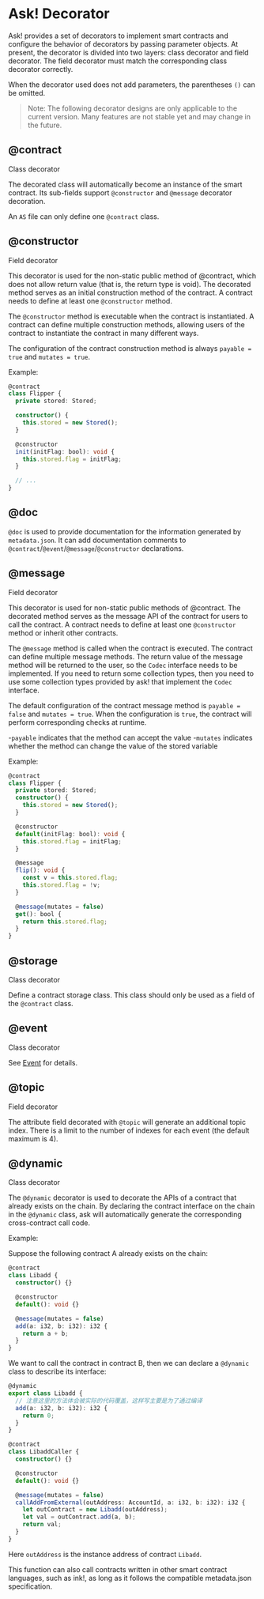 # Ask! Decorator

Ask! provides a set of decorators to implement smart contracts and configure the behavior of decorators by passing parameter objects. At present, the decorator is divided into two layers: class decorator and field decorator. The field decorator must match the corresponding class decorator correctly.

When the decorator used does not add parameters, the parentheses `()` can be omitted.

> Note: The following decorator designs are only applicable to the current version. Many features are not stable yet and may change in the future.

## @contract

Class decorator

The decorated class will automatically become an instance of the smart contract. Its sub-fields support `@constructor` and `@message` decorator decoration.

An `AS` file can only define one `@contract` class.

## @constructor

Field decorator

This decorator is used for the non-static public method of @contract, which does not allow return value (that is, the return type is void). The decorated method serves as an initial construction method of the contract. A contract needs to define at least one `@constructor` method.

The `@constructor` method is executable when the contract is instantiated. A contract can define multiple construction methods, allowing users of the contract to instantiate the contract in many different ways.

The configuration of the contract construction method is always `payable = true` and `mutates = true`.

Example:

```ts
@contract
class Flipper {
  private stored: Stored;

  constructor() {
    this.stored = new Stored();
  }

  @constructor
  init(initFlag: bool): void {
    this.stored.flag = initFlag;
  }

  // ...
}
```

## @doc

`@doc` is used to provide documentation for the information generated by `metadata.json`. It can add documentation comments to `@contract`/`@event`/`@message`/`@constructor` declarations.

## @message

Field decorator

This decorator is used for non-static public methods of @contract. The decorated method serves as the message API of the contract for users to call the contract. A contract needs to define at least one `@constructor` method or inherit other contracts.

The `@message` method is called when the contract is executed. The contract can define multiple message methods. The return value of the message method will be returned to the user, so the `Codec` interface needs to be implemented. If you need to return some collection types, then you need to use some collection types provided by ask! that implement the `Codec` interface.

The default configuration of the contract message method is `payable = false` and `mutates = true`. When the configuration is `true`, the contract will perform corresponding checks at runtime.

-`payable` indicates that the method can accept the value
-`mutates` indicates whether the method can change the value of the stored variable

Example:

```ts
@contract
class Flipper {
  private stored: Stored;
  constructor() {
    this.stored = new Stored();
  }

  @constructor
  default(initFlag: bool): void {
    this.stored.flag = initFlag;
  }

  @message
  flip(): void {
    const v = this.stored.flag;
    this.stored.flag = !v;
  }

  @message(mutates = false)
  get(): bool {
    return this.stored.flag;
  }
}
```

## @storage

Class decorator

Define a contract storage class. This class should only be used as a field of the `@contract` class.

## @event

Class decorator

See [Event](./basics.md#Events) for details.

## @topic

Field decorator

The attribute field decorated with `@topic` will generate an additional topic index. There is a limit to the number of indexes for each event (the default maximum is 4).

## @dynamic

Class decorator

The `@dynamic` decorator is used to decorate the APIs of a contract that already exists on the chain. By declaring the contract interface on the chain in the `@dynamic` class, ask will automatically generate the corresponding cross-contract call code.

Example:

Suppose the following contract A already exists on the chain:

```ts
@contract
class Libadd {
  constructor() {}

  @constructor
  default(): void {}

  @message(mutates = false)
  add(a: i32, b: i32): i32 {
    return a + b;
  }
}
```

We want to call the contract in contract B, then we can declare a `@dynamic` class to describe its interface:

```ts
@dynamic
export class Libadd {
  // 注意这里的方法体会被实际的代码覆盖，这样写主要是为了通过编译
  add(a: i32, b: i32): i32 {
    return 0;
  }
}

@contract
class LibaddCaller {
  constructor() {}

  @constructor
  default(): void {}

  @message(mutates = false)
  callAddFromExternal(outAddress: AccountId, a: i32, b: i32): i32 {
    let outContract = new Libadd(outAddress);
    let val = outContract.add(a, b);
    return val;
  }
}
```

Here `outAddress` is the instance address of contract `Libadd`.

This function can also call contracts written in other smart contract languages, such as ink!, as long as it follows the compatible metadata.json specification.
